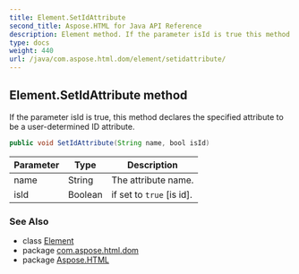 ```yaml
---
title: Element.SetIdAttribute
second_title: Aspose.HTML for Java API Reference
description: Element method. If the parameter isId is true this method declares the specified attribute to be a user-determined ID attribute
type: docs
weight: 440
url: /java/com.aspose.html.dom/element/setidattribute/
---
```

## Element.SetIdAttribute method

If the parameter isId is true, this method declares the specified attribute to be a user-determined ID attribute.

```java
public void SetIdAttribute(String name, bool isId)
```

| Parameter | Type | Description |
| --- | --- | --- |
| name | String | The attribute name. |
| isId | Boolean | if set to `true` [is id]. |

### See Also

* class [Element](../)
* package [com.aspose.html.dom](../../element/)
* package [Aspose.HTML](../../../)
